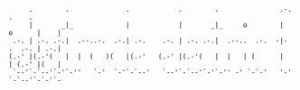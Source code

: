                                                                                         
                                                                                        
         .        .              .            .        .               .-.       .    . 
         |       _|_             |            |       _|_     o        |  o      |    | 
     .-. | .-. .-.|  .--..-.  .-.| .-.    .-. | .-. .-.|  .--..  .-.  -|- .  .-. | .-.| 
    (.-' |(.-'(   |  |  (   )(   |(.-'   (.-' |(.-'(   |  |   | (      |  | (.-' |(   | 
     `--'`-`--'`-'`-''   `-'  `-'`-`--'   `--'`-`--'`-'`-'' -' `-`-'   '-' `-`--'`-`-'`-
                                                                                        
                                                                                        
